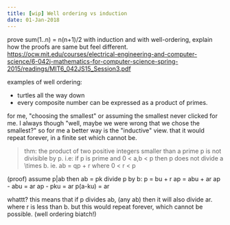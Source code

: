 ```yaml
---
title: [wip] Well ordering vs induction
date: 01-Jan-2018
---
```


prove sum(1..n) = n(n+1)/2 with induction and with well-ordering, explain how the proofs are same but feel different.
https://ocw.mit.edu/courses/electrical-engineering-and-computer-science/6-042j-mathematics-for-computer-science-spring-2015/readings/MIT6_042JS15_Session3.pdf

examples of well ordering:
- turtles all the way down
- every composite number can be expressed as a product of primes.

for me, "choosing the smallest" or assuming the smallest never clicked for me. I always though "well, maybe we were wrong that we chose the smallest?" so for me a better way is the "inductive" view. that it would repeat forever, in a finite set which cannot be.

> thm: the product of two positive integers smaller than a prime p is not divisible by p.
i.e: if p is prime and 0 < a,b < p then p does not divide a \times b.
ie. ab = qp + r where 0 < r < p

(proof) assume p|ab
then 
  ab = pk
divide p by b:
  p = bu + r
  ap = abu + ar
  ap - abu = ar
  ap - pku = ar
  p(a-ku) = ar
  
  whattt? this means that if p divides ab, (any ab) then it will also divide ar. where r is less than b. but this would repeat forever, which cannot be possible. (well ordering biatch!)
